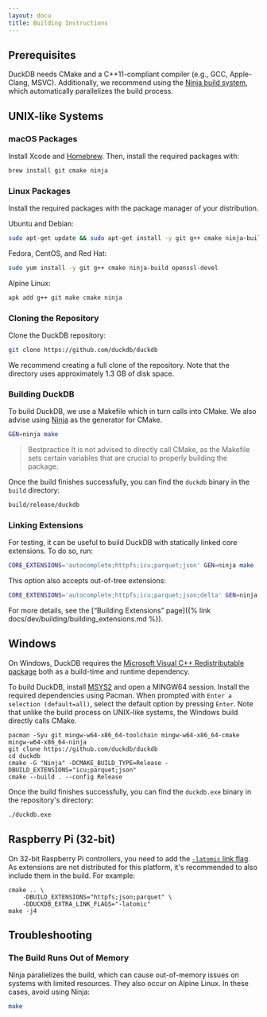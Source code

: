 ```yaml
---
layout: docu
title: Building Instructions
---
```


## Prerequisites

DuckDB needs CMake and a C++11-compliant compiler (e.g., GCC, Apple-Clang, MSVC).
Additionally, we recommend using the [Ninja build system](https://ninja-build.org/), which automatically parallelizes the build process.

## UNIX-like Systems

### macOS Packages

Install Xcode and [Homebrew](https://brew.sh/). Then, install the required packages with:

```bash
brew install git cmake ninja
```

### Linux Packages

Install the required packages with the package manager of your distribution.

Ubuntu and Debian:

```bash
sudo apt-get update && sudo apt-get install -y git g++ cmake ninja-build libssl-dev
```

Fedora, CentOS, and Red Hat:

```bash
sudo yum install -y git g++ cmake ninja-build openssl-devel
```

Alpine Linux:

```bash
apk add g++ git make cmake ninja
```

### Cloning the Repository

Clone the DuckDB repository:

```bash
git clone https://github.com/duckdb/duckdb
```

We recommend creating a full clone of the repository. Note that the directory uses approximately 1.3 GB of disk space.

### Building DuckDB

To build DuckDB, we use a Makefile which in turn calls into CMake. We also advise using [Ninja](https://ninja-build.org/manual.html) as the generator for CMake.

```bash
GEN=ninja make
```

> Bestpractice It is not advised to directly call CMake, as the Makefile sets certain variables that are crucial to properly building the package.

Once the build finishes successfully, you can find the `duckdb` binary in the `build` directory:

```bash
build/release/duckdb
```

### Linking Extensions

For testing, it can be useful to build DuckDB with statically linked core extensions. To do so, run:

```bash
CORE_EXTENSIONS='autocomplete;httpfs;icu;parquet;json' GEN=ninja make
```

This option also accepts out-of-tree extensions:

```bash
CORE_EXTENSIONS='autocomplete;httpfs;icu;parquet;json;delta' GEN=ninja make
```

For more details, see the [“Building Extensions” page]({% link docs/dev/building/building_extensions.md %}).

## Windows

On Windows, DuckDB requires the [Microsoft Visual C++ Redistributable package](https://learn.microsoft.com/en-US/cpp/windows/latest-supported-vc-redist) both as a build-time and runtime dependency.

To build DuckDB, install [MSYS2](https://www.msys2.org/) and open a MINGW64 session.
Install the required dependencies using Pacman. When prompted with `Enter a selection (default=all)`, select the default option by pressing `Enter`.
Note that unlike the build process on UNIX-like systems, the Windows build directly calls CMake.

```batch
pacman -Syu git mingw-w64-x86_64-toolchain mingw-w64-x86_64-cmake mingw-w64-x86_64-ninja
git clone https://github.com/duckdb/duckdb
cd duckdb
cmake -G "Ninja" -DCMAKE_BUILD_TYPE=Release -DBUILD_EXTENSIONS="icu;parquet;json"
cmake --build . --config Release 
```

Once the build finishes successfully, you can find the `duckdb.exe` binary in the repository's directory:

```bash
./duckdb.exe
```

## Raspberry Pi (32-bit)

On 32-bit Raspberry Pi controllers, you need to add the [`-latomic` link flag](https://github.com/duckdb/duckdb/issues/13855#issuecomment-2341539339).
As extensions are not distributed for this platform, it's recommended to also include them in the build.
For example:

```batch
cmake .. \
    -DBUILD_EXTENSIONS="httpfs;json;parquet" \
    -DDUCKDB_EXTRA_LINK_FLAGS="-latomic"
make -j4
```

## Troubleshooting

### The Build Runs Out of Memory

Ninja parallelizes the build, which can cause out-of-memory issues on systems with limited resources. They also occur on Alpine Linux. In these cases, avoid using Ninja:

```bash
make
```
